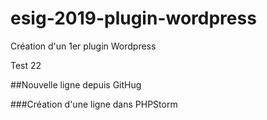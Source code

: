 # esig-2019-plugin-wordpress
Création d'un 1er plugin Wordpress

Test 22

##Nouvelle ligne depuis GitHug

###Création d'une ligne dans PHPStorm
